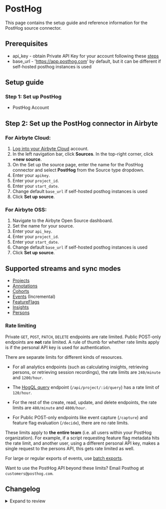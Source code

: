# PostHog

This page contains the setup guide and reference information for the PostHog source connector.

## Prerequisites

- api_key - obtain Private API Key for your account following these [steps](https://posthog.com/docs/api/overview#how-to-obtain-a-personal-api-key)
- base_url - 'https://app.posthog.com' by default, but it can be different if self-hosted posthog instances is used

## Setup guide

### Step 1: Set up PostHog

- PostHog Account

## Step 2: Set up the PostHog connector in Airbyte

### For Airbyte Cloud:

1. [Log into your Airbyte Cloud](https://cloud.airbyte.com/workspaces) account.
2. In the left navigation bar, click **Sources**. In the top-right corner, click **+new source**.
3. On the Set up the source page, enter the name for the PostHog connector and select **PostHog** from the Source type dropdown.
4. Enter your `apikey`.
5. Enter your `project_id`.
6. Enter your `start_date`.
7. Change default `base_url` if self-hosted posthog instances is used
8. Click **Set up source**.

### For Airbyte OSS:

1. Navigate to the Airbyte Open Source dashboard.
2. Set the name for your source.
3. Enter your `api_key`.
4. Enter your `project_id`.
5. Enter your `start_date`.
6. Change default `base_url` if self-hosted posthog instances is used
7. Click **Set up source**.

## Supported streams and sync modes

- [Projects](https://posthog.com/docs/api/projects)
- [Annotations](https://posthog.com/docs/api/annotations)
- [Cohorts](https://posthog.com/docs/api/cohorts)
- [Events](https://posthog.com/docs/api/events) \(Incremental\)
- [FeatureFlags](https://posthog.com/docs/api/feature-flags)
- [Insights](https://posthog.com/docs/api/insights)
- [Persons](https://posthog.com/docs/api/people)

### Rate limiting

Private `GET`, `POST`, `PATCH`, `DELETE` endpoints are rate limited. Public POST-only endpoints are **not** rate limited. A rule of thumb for whether rate limits apply is if the personal API key is used for authentication.

There are separate limits for different kinds of resources.

- For all analytics endpoints (such as calculating insights, retrieving persons, or retrieving session recordings), the rate limits are `240/minute` and `1200/hour`.

- The [HogQL query](https://posthog.com/docs/hogql#api-access) endpoint (`/api/project/:id/query`) has a rate limit of `120/hour`.

- For the rest of the create, read, update, and delete endpoints, the rate limits are `480/minute` and `4800/hour`.

- For Public POST-only endpoints like event capture (`/capture`) and feature flag evaluation (`/decide`), there are no rate limits.

These limits apply to **the entire team** (i.e. all users within your PostHog organization). For example, if a script requesting feature flag metadata hits the rate limit, and another user, using a different personal API key, makes a single request to the persons API, this gets rate limited as well.

For large or regular exports of events, use [batch exports](https://posthog.com/docs/cdp).

Want to use the PostHog API beyond these limits? Email Posthog at `customers@posthog.com`.

## Changelog

<details>
  <summary>Expand to review</summary>

| Version | Date       | Pull Request                                             | Subject                                                                                                                 |
| :------ | :--------- | :------------------------------------------------------- | :---------------------------------------------------------------------------------------------------------------------- |
| 2.0.0 | 2024-01-29 | [?](https://github.com/airbytehq/airbyte/pull/?) | Require a single `project_id` to be specified in the source |
| 1.1.24 | 2025-01-25 | [52536](https://github.com/airbytehq/airbyte/pull/52536) | Update dependencies |
| 1.1.23 | 2025-01-18 | [51856](https://github.com/airbytehq/airbyte/pull/51856) | Update dependencies |
| 1.1.22 | 2025-01-11 | [51313](https://github.com/airbytehq/airbyte/pull/51313) | Update dependencies |
| 1.1.21 | 2024-12-28 | [50685](https://github.com/airbytehq/airbyte/pull/50685) | Update dependencies |
| 1.1.20 | 2024-12-21 | [50280](https://github.com/airbytehq/airbyte/pull/50280) | Update dependencies |
| 1.1.19 | 2024-12-14 | [49716](https://github.com/airbytehq/airbyte/pull/49716) | Update dependencies |
| 1.1.18 | 2024-12-12 | [49066](https://github.com/airbytehq/airbyte/pull/49066) | Starting with this version, the Docker image is now rootless. Please note that this and future versions will not be compatible with Airbyte versions earlier than 0.64 |
| 1.1.17 | 2024-10-29 | [47724](https://github.com/airbytehq/airbyte/pull/47724) | Update dependencies |
| 1.1.16 | 2024-10-28 | [47033](https://github.com/airbytehq/airbyte/pull/47033) | Update dependencies |
| 1.1.15 | 2024-10-12 | [46769](https://github.com/airbytehq/airbyte/pull/46769) | Update dependencies |
| 1.1.14 | 2024-10-05 | [46421](https://github.com/airbytehq/airbyte/pull/46421) | Update dependencies |
| 1.1.13 | 2024-09-28 | [46108](https://github.com/airbytehq/airbyte/pull/46108) | Update dependencies |
| 1.1.12 | 2024-09-21 | [45796](https://github.com/airbytehq/airbyte/pull/45796) | Update dependencies |
| 1.1.11 | 2024-09-14 | [45570](https://github.com/airbytehq/airbyte/pull/45570) | Update dependencies |
| 1.1.10 | 2024-09-07 | [45241](https://github.com/airbytehq/airbyte/pull/45241) | Update dependencies |
| 1.1.9 | 2024-08-31 | [44996](https://github.com/airbytehq/airbyte/pull/44996) | Update dependencies |
| 1.1.8 | 2024-08-24 | [44658](https://github.com/airbytehq/airbyte/pull/44658) | Update dependencies |
| 1.1.7 | 2024-08-17 | [44350](https://github.com/airbytehq/airbyte/pull/44350) | Update dependencies |
| 1.1.6 | 2024-08-13 | [44016](https://github.com/airbytehq/airbyte/pull/44016) | Fix `events` stream pagniator to workaround PostHog API issue [#13508](https://github.com/PostHog/posthog/issues/13508) |
| 1.1.5 | 2024-08-10 | [43488](https://github.com/airbytehq/airbyte/pull/43488) | Update dependencies |
| 1.1.4 | 2024-08-03 | [43232](https://github.com/airbytehq/airbyte/pull/43232) | Update dependencies |
| 1.1.3 | 2024-07-27 | [42769](https://github.com/airbytehq/airbyte/pull/42769) | Update dependencies |
| 1.1.2 | 2024-07-20 | [42151](https://github.com/airbytehq/airbyte/pull/42151) | Update dependencies |
| 1.1.1 | 2024-07-13 | [41823](https://github.com/airbytehq/airbyte/pull/41823) | Update dependencies |
| 1.1.0 | 2024-06-20 | [39763](https://github.com/airbytehq/airbyte/pull/39763) | Add `properties` and `uuid` attributes to persons stream |
| 1.0.0 | 2023-12-04 | [28593](https://github.com/airbytehq/airbyte/pull/28593) | Fix events.event type |
| 0.1.15 | 2023-10-28 | [31265](https://github.com/airbytehq/airbyte/pull/31265) | Fix Events stream datetime format |
| 0.1.14 | 2023-08-29 | [29947](https://github.com/airbytehq/airbyte/pull/29947) | Add optional field to spec: `events_time_step` |
| 0.1.13 | 2023-07-19 | [28461](https://github.com/airbytehq/airbyte/pull/28461) | Fixed EventsSimpleRetriever declaration |
| 0.1.12 | 2023-06-28 | [27764](https://github.com/airbytehq/airbyte/pull/27764) | Update following state breaking changes |
| 0.1.11 | 2023-06-09 | [27135](https://github.com/airbytehq/airbyte/pull/27135) | Fix custom EventsSimpleRetriever |
| 0.1.10 | 2023-04-15 | [24084](https://github.com/airbytehq/airbyte/pull/24084) | Increase `events` streams batch size |
| 0.1.9 | 2023-02-13 | [22906](https://github.com/airbytehq/airbyte/pull/22906) | Specified date formatting in specification |
| 0.1.8 | 2022-11-11 | [18993](https://github.com/airbytehq/airbyte/pull/18993) | connector migrated to low-code, added projects,insights streams, added project based slicing for all other streams |
| 0.1.7 | 2022-07-26 | [14585](https://github.com/airbytehq/airbyte/pull/14585) | Add missing 'properties' field to event attributes |
| 0.1.6 | 2022-01-20 | [8617](https://github.com/airbytehq/airbyte/pull/8617) | Update connector fields title/description |
| 0.1.5 | 2021-12-24 | [9082](https://github.com/airbytehq/airbyte/pull/9082) | Remove obsolete session_events and insights streams |
| 0.1.4 | 2021-09-14 | [6058](https://github.com/airbytehq/airbyte/pull/6058) | Support self-hosted posthog instances |
| 0.1.3 | 2021-07-20 | [4001](https://github.com/airbytehq/airbyte/pull/4001) | Incremental streams read only relevant pages |
| 0.1.2 | 2021-07-15 | [4692](https://github.com/airbytehq/airbyte/pull/4692) | Use account information for checking the connection |
| 0.1.1 | 2021-07-05 | [4539](https://github.com/airbytehq/airbyte/pull/4539) | Add `AIRBYTE_ENTRYPOINT` env variable for kubernetes support |
| 0.1.0 | 2021-06-08 | [3768](https://github.com/airbytehq/airbyte/pull/3768) | Initial Release |

</details>
